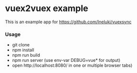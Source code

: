 # vuex2vuex example

This is an example app for https://github.com/Ineluki/vuexsync

### Usage

 * git clone
 * npm install
 * npm run build
 * npm run server (use env-var DEBUG=vue* for output)
 * open http://localhost:8080/ in one or multiple browser tabs)

